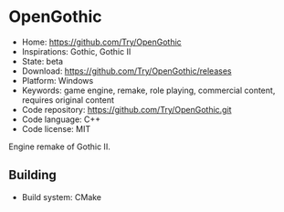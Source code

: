 # OpenGothic

- Home: https://github.com/Try/OpenGothic
- Inspirations: Gothic, Gothic II
- State: beta
- Download: https://github.com/Try/OpenGothic/releases
- Platform: Windows
- Keywords: game engine, remake, role playing, commercial content, requires original content
- Code repository: https://github.com/Try/OpenGothic.git
- Code language: C++
- Code license: MIT

Engine remake of Gothic II.

## Building

- Build system: CMake
